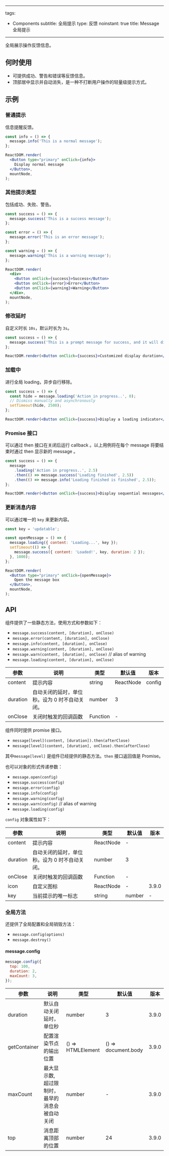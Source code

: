 ---
tags:
  - Components
subtitle: 全局提示
type: 反馈
noinstant: true
title: Message 全局提示
------

全局展示操作反馈信息。

## 何时使用

*   可提供成功、警告和错误等反馈信息。
*   顶部居中显示并自动消失，是一种不打断用户操作的轻量级提示方式。

## 示例

### 普通提示

信息提醒反馈。

```jsx live
const info = () => {
  message.info('This is a normal message');
};

ReactDOM.render(
  <Button type="primary" onClick={info}>
    Display normal message
  </Button>,
  mountNode,
);
```

### 其他提示类型

包括成功、失败、警告。

```jsx live
const success = () => {
  message.success('This is a success message');
};

const error = () => {
  message.error('This is an error message');
};

const warning = () => {
  message.warning('This is a warning message');
};

ReactDOM.render(
  <div>
    <Button onClick={success}>Success</Button>
    <Button onClick={error}>Error</Button>
    <Button onClick={warning}>Warning</Button>
  </div>,
  mountNode,
);
```

### 修改延时

自定义时长 `10s`，默认时长为 `3s`。

```jsx live
const success = () => {
  message.success('This is a prompt message for success, and it will disappear in 10 seconds', 10);
};

ReactDOM.render(<Button onClick={success}>Customized display duration</Button>, mountNode);
```

### 加载中

进行全局 loading，异步自行移除。

```jsx live
const success = () => {
  const hide = message.loading('Action in progress..', 0);
  // Dismiss manually and asynchronously
  setTimeout(hide, 2500);
};

ReactDOM.render(<Button onClick={success}>Display a loading indicator</Button>, mountNode);
```

### Promise 接口

可以通过 then 接口在关闭后运行 callback 。以上用例将在每个 message 将要结束时通过 then 显示新的 message 。

```jsx live
const success = () => {
  message
    .loading('Action in progress..', 2.5)
    .then(() => message.success('Loading finished', 2.5))
    .then(() => message.info('Loading finished is finished', 2.5));
};

ReactDOM.render(<Button onClick={success}>Display sequential messages</Button>, mountNode);
```

### 更新消息内容

可以通过唯一的 `key` 来更新内容。

```jsx live
const key = 'updatable';

const openMessage = () => {
  message.loading({ content: 'Loading...', key });
  setTimeout(() => {
    message.success({ content: 'Loaded!', key, duration: 2 });
  }, 1000);
};

ReactDOM.render(
  <Button type="primary" onClick={openMessage}>
    Open the message box
  </Button>,
  mountNode,
);
```

## API

组件提供了一些静态方法，使用方式和参数如下：

*   `message.success(content, [duration], onClose)`
*   `message.error(content, [duration], onClose)`
*   `message.info(content, [duration], onClose)`
*   `message.warning(content, [duration], onClose)`
*   `message.warn(content, [duration], onClose)` // alias of warning
*   `message.loading(content, [duration], onClose)`

| 参数 | 说明 | 类型 | 默认值 | 版本 |
| --- | --- | --- | --- | --- |
| content | 提示内容 | string|ReactNode|config | - |  |
| duration | 自动关闭的延时，单位秒。设为 0 时不自动关闭。 | number | 3 |  |
| onClose | 关闭时触发的回调函数 | Function | - |  |

组件同时提供 promise 接口。

*   `message[level](content, [duration]).then(afterClose)`
*   `message[level](content, [duration], onClose).then(afterClose)`

其中`message[level]` 是组件已经提供的静态方法。`then` 接口返回值是 Promise。

也可以对象的形式传递参数：

*   `message.open(config)`
*   `message.success(config)`
*   `message.error(config)`
*   `message.info(config)`
*   `message.warning(config)`
*   `message.warn(config)` // alias of warning
*   `message.loading(config)`

`config` 对象属性如下：

| 参数     | 说明                                          | 类型           | 默认值 | 版本   |
| -------- | --------------------------------------------- | -------------- | ------ | ------ |
| content  | 提示内容                                      | ReactNode      | -      |        |
| duration | 自动关闭的延时，单位秒。设为 0 时不自动关闭。 | number         | 3      |        |
| onClose  | 关闭时触发的回调函数                          | Function       | -      |        |
| icon     | 自定义图标                                    | ReactNode      | -      | 3.9.0  |
| key      | 当前提示的唯一标志                            | string|number | -      | 3.24.0 |

### 全局方法

还提供了全局配置和全局销毁方法：

*   `message.config(options)`
*   `message.destroy()`

#### message.config

```js
message.config({
  top: 100,
  duration: 2,
  maxCount: 3,
});
```

| 参数 | 说明 | 类型 | 默认值 | 版本 |
| --- | --- | --- | --- | --- |
| duration | 默认自动关闭延时，单位秒 | number | 3 | 3.9.0 |
| getContainer | 配置渲染节点的输出位置 | () => HTMLElement | () => document.body | 3.9.0 |
| maxCount | 最大显示数, 超过限制时，最早的消息会被自动关闭 | number | - | 3.9.0 |
| top | 消息距离顶部的位置 | number | 24 | 3.9.0 |
